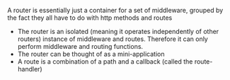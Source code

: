 
A router is essentially just a container for a set of middleware, grouped by the fact they all have to do with http methods and routes
- The router is an isolated (meaning it operates independently of other routers) instance of middleware and routes. Therefore it can only perform middleware and routing functions.
- The router can be thought of as a mini-application
- A route is a combination of a path and a callback (called the route-handler)

